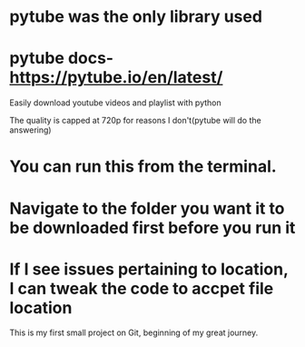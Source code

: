 # pytube was the only library used
# pytube docs- https://pytube.io/en/latest/
Easily download youtube videos and playlist with python

The quality is capped at 720p for reasons I don't(pytube will do the answering)

# You can run this from the terminal.
# Navigate to the folder you want it to be downloaded first before you run it
# If I see issues pertaining to location, I can tweak the code to accpet file location

This is my first small project on Git, beginning of my great journey.


